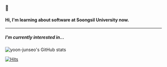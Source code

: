 ### 👋  
#### Hi, I'm learning about software at Soongsil University now.
* * *
##### I'm currently interested in...
<!-- <div>
<img src="https://img.shields.io/badge/HTML5-E34F26?style=flat-square&logo=HTML5&logoColor=white"/>
<img src="https://img.shields.io/badge/CSS3-1572B6?style=flat-square&logo=CSS3&logoColor=white"/>
<img src="https://img.shields.io/badge/JavaScript-F7DF1E?style=flat-square&logo=JavaScript&logoColor=white"/>
<img src="https://img.shields.io/badge/TypeScript-3178c6?style=flat-square&logo=TypeScript&logoColor=white"/>
<img src="https://img.shields.io/badge/React-61DAFB?style=flat-square&logo=React&logoColor=white"/>
<img src="https://img.shields.io/badge/Redux-764ABC?style=flat-square&logo=Redux&logoColor=white"/>
<img src="https://img.shields.io/badge/Redux-Saga-999999?style=flat-square&logo=Redux-Saga&logoColor=white"/>
</div> -->

![yoon-junseo's GitHub stats](https://github-readme-stats.vercel.app/api?username=yoon-junseo&count_private=true&show_icons=true&theme=radical)

[![Hits](https://hits.seeyoufarm.com/api/count/incr/badge.svg?url=https%3A%2F%2Fgithub.com%2Fyoon-junseo&count_bg=%237DC374&title_bg=%23555555&icon=&icon_color=%23E7E7E7&title=hits&edge_flat=false)](https://hits.seeyoufarm.com)
